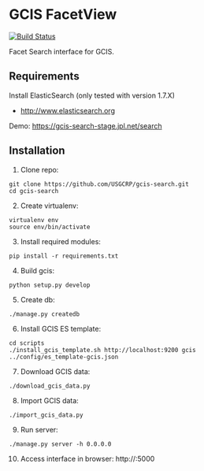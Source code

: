 # GCIS FacetView

[![Build Status](https://travis-ci.org/USGCRP/gcis-search.svg?branch=master)](https://travis-ci.org/USGCRP/gcis-search/branches) 

Facet Search interface for GCIS.

## Requirements

Install ElasticSearch (only tested with version 1.7.X)
* http://www.elasticsearch.org

Demo:
https://gcis-search-stage.jpl.net/search


## Installation

1. Clone repo:
  ```
  git clone https://github.com/USGCRP/gcis-search.git
  cd gcis-search
  ```

2. Create virtualenv:
  ```
  virtualenv env
  source env/bin/activate
  ```

3. Install required modules:
  ```
  pip install -r requirements.txt
  ```

4. Build gcis:
  ```
  python setup.py develop
  ```

5. Create db:
  ```
  ./manage.py createdb
  ```

6. Install GCIS ES template:
  ```
  cd scripts
  ./install_gcis_template.sh http://localhost:9200 gcis ../config/es_template-gcis.json
  ```

7. Download GCIS data:
  ```
  ./download_gcis_data.py
  ```

8. Import GCIS data:
  ```
  ./import_gcis_data.py
  ```

9. Run server:
  ```
  ./manage.py server -h 0.0.0.0
  ```

10. Access interface in browser: http://<host IP address>:5000
